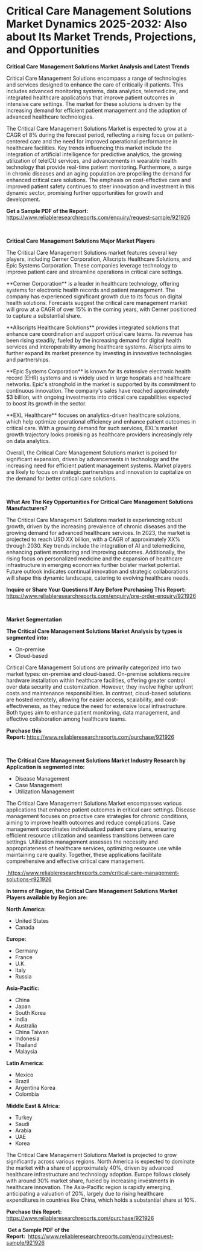 <p><h1>Critical Care Management Solutions Market Dynamics 2025-2032: Also about Its Market Trends, Projections, and Opportunities</h1></p><p><strong>Critical Care Management Solutions Market Analysis and Latest Trends</strong></p>
<p><p>Critical Care Management Solutions encompass a range of technologies and services designed to enhance the care of critically ill patients. This includes advanced monitoring systems, data analytics, telemedicine, and integrated healthcare applications that improve patient outcomes in intensive care settings. The market for these solutions is driven by the increasing demand for efficient patient management and the adoption of advanced healthcare technologies.</p><p>The Critical Care Management Solutions Market is expected to grow at a CAGR of 8% during the forecast period, reflecting a rising focus on patient-centered care and the need for improved operational performance in healthcare facilities. Key trends influencing this market include the integration of artificial intelligence for predictive analytics, the growing utilization of teleICU services, and advancements in wearable health technology that provide real-time patient monitoring. Furthermore, a surge in chronic diseases and an aging population are propelling the demand for enhanced critical care solutions. The emphasis on cost-effective care and improved patient safety continues to steer innovation and investment in this dynamic sector, promising further opportunities for growth and development.</p></p>
<p><strong>Get a Sample PDF of the Report:&nbsp;</strong> <a href="https://www.reliableresearchreports.com/enquiry/request-sample/921926?utm_campaign=2840&utm_medium=2&utm_source=Github&utm_content=ia&utm_term=18042025&utm_id=critical-care-management-solutions">https://www.reliableresearchreports.com/enquiry/request-sample/921926</a></p>
<p>&nbsp;</p>
<p><strong>Critical Care Management Solutions Major Market Players</strong></p>
<p><p>The Critical Care Management Solutions market features several key players, including Cerner Corporation, Allscripts Healthcare Solutions, and Epic Systems Corporation. These companies leverage technology to improve patient care and streamline operations in critical care settings.</p><p>**Cerner Corporation** is a leader in healthcare technology, offering systems for electronic health records and patient management. The company has experienced significant growth due to its focus on digital health solutions. Forecasts suggest the critical care management market will grow at a CAGR of over 15% in the coming years, with Cerner positioned to capture a substantial share.</p><p>**Allscripts Healthcare Solutions** provides integrated solutions that enhance care coordination and support critical care teams. Its revenue has been rising steadily, fueled by the increasing demand for digital health services and interoperability among healthcare systems. Allscripts aims to further expand its market presence by investing in innovative technologies and partnerships.</p><p>**Epic Systems Corporation** is known for its extensive electronic health record (EHR) systems and is widely used in large hospitals and healthcare networks. Epic's stronghold in the market is supported by its commitment to continuous innovation. The company's sales have reached approximately $3 billion, with ongoing investments into critical care capabilities expected to boost its growth in the sector.</p><p>**EXL Healthcare** focuses on analytics-driven healthcare solutions, which help optimize operational efficiency and enhance patient outcomes in critical care. With a growing demand for such services, EXL's market growth trajectory looks promising as healthcare providers increasingly rely on data analytics.</p><p>Overall, the Critical Care Management Solutions market is poised for significant expansion, driven by advancements in technology and the increasing need for efficient patient management systems. Market players are likely to focus on strategic partnerships and innovation to capitalize on the demand for better critical care solutions.</p></p>
<p>&nbsp;</p>
<p><strong>What Are The Key Opportunities For Critical Care Management Solutions Manufacturers?</strong></p>
<p><p>The Critical Care Management Solutions market is experiencing robust growth, driven by the increasing prevalence of chronic diseases and the growing demand for advanced healthcare services. In 2023, the market is projected to reach USD XX billion, with a CAGR of approximately XX% through 2030. Key trends include the integration of AI and telemedicine, enhancing patient monitoring and improving outcomes. Additionally, the rising focus on personalized medicine and the expansion of healthcare infrastructure in emerging economies further bolster market potential. Future outlook indicates continual innovation and strategic collaborations will shape this dynamic landscape, catering to evolving healthcare needs.</p></p>
<p><strong>Inquire or Share Your Questions If Any Before Purchasing This Report:</strong> <a href="https://www.reliableresearchreports.com/enquiry/pre-order-enquiry/921926?utm_campaign=2840&utm_medium=2&utm_source=Github&utm_content=ia&utm_term=18042025&utm_id=critical-care-management-solutions">https://www.reliableresearchreports.com/enquiry/pre-order-enquiry/921926</a></p>
<p>&nbsp;</p>
<p><strong>Market Segmentation</strong></p>
<p><strong>The Critical Care Management Solutions Market Analysis by types is segmented into:</strong></p>
<p><ul><li>On-premise</li><li>Cloud-based</li></ul></p>
<p><p>Critical Care Management Solutions are primarily categorized into two market types: on-premise and cloud-based. On-premise solutions require hardware installation within healthcare facilities, offering greater control over data security and customization. However, they involve higher upfront costs and maintenance responsibilities. In contrast, cloud-based solutions are hosted remotely, allowing for easier access, scalability, and cost-effectiveness, as they reduce the need for extensive local infrastructure. Both types aim to enhance patient monitoring, data management, and effective collaboration among healthcare teams.</p></p>
<p><strong>Purchase this Report:&nbsp;</strong><a href="https://www.reliableresearchreports.com/purchase/921926?utm_campaign=2840&utm_medium=2&utm_source=Github&utm_content=ia&utm_term=18042025&utm_id=critical-care-management-solutions">https://www.reliableresearchreports.com/purchase/921926</a></p>
<p>&nbsp;</p>
<p><strong>The Critical Care Management Solutions Market Industry Research by Application is segmented into:</strong></p>
<p><ul><li>Disease Management</li><li>Case Management</li><li>Utilization Management</li></ul></p>
<p><p>The Critical Care Management Solutions Market encompasses various applications that enhance patient outcomes in critical care settings. Disease management focuses on proactive care strategies for chronic conditions, aiming to improve health outcomes and reduce complications. Case management coordinates individualized patient care plans, ensuring efficient resource utilization and seamless transitions between care settings. Utilization management assesses the necessity and appropriateness of healthcare services, optimizing resource use while maintaining care quality. Together, these applications facilitate comprehensive and effective critical care management.</p></p>
<p><a href="https://www.reliableresearchreports.com/critical-care-management-solutions-r921926?utm_campaign=2840&utm_medium=2&utm_source=Github&utm_content=ia&utm_term=18042025&utm_id=critical-care-management-solutions">&nbsp;https://www.reliableresearchreports.com/critical-care-management-solutions-r921926</a></p>
<p><strong>In terms of Region, the Critical Care Management Solutions Market Players available by Region are:</strong></p>
<p>
    <p> <strong> North America: </strong>
        <ul>
            <li>United States</li>
            <li>Canada</li>
        </ul>
        </p> 
    <p> <strong> Europe: </strong>
        <ul>
            <li>Germany</li>
            <li>France</li>
            <li>U.K.</li>
            <li>Italy</li>
            <li>Russia</li>
        </ul>
        </p> 
    <p> <strong> Asia-Pacific: </strong>
        <ul>
            <li>China</li>
            <li>Japan</li>
            <li>South Korea</li>
            <li>India</li>
            <li>Australia</li>
            <li>China Taiwan</li>
            <li>Indonesia</li>
            <li>Thailand</li>
            <li>Malaysia</li>
        </ul>
        </p> 
    <p> <strong> Latin America: </strong>
        <ul>
            <li>Mexico</li>
            <li>Brazil</li>
            <li>Argentina Korea</li>
            <li>Colombia</li>
        </ul>
        </p> 
    <p> <strong> Middle East & Africa: </strong>
        <ul>
            <li>Turkey</li>
            <li>Saudi</li>
            <li>Arabia</li>
            <li>UAE</li>
            <li>Korea</li>
        </ul>
    </p>
    </p>
<p><p>The Critical Care Management Solutions Market is projected to grow significantly across various regions. North America is expected to dominate the market with a share of approximately 40%, driven by advanced healthcare infrastructure and technology adoption. Europe follows closely with around 30% market share, fueled by increasing investments in healthcare innovation. The Asia-Pacific region is rapidly emerging, anticipating a valuation of 20%, largely due to rising healthcare expenditures in countries like China, which holds a substantial share at 10%.</p></p>
<p><strong>Purchase this Report: </strong><a href="https://www.reliableresearchreports.com/purchase/921926?utm_campaign=2840&utm_medium=2&utm_source=Github&utm_content=ia&utm_term=18042025&utm_id=critical-care-management-solutions">https://www.reliableresearchreports.com/purchase/921926</a></p>
<p>&nbsp;<strong>Get a Sample PDF of the Report:&nbsp;&nbsp;</strong><a href="https://www.reliableresearchreports.com/enquiry/request-sample/921926?utm_campaign=2840&utm_medium=2&utm_source=Github&utm_content=ia&utm_term=18042025&utm_id=critical-care-management-solutions">https://www.reliableresearchreports.com/enquiry/request-sample/921926</a></p>
<p><strong></strong></p>
<p><p></p><p></p><p></p></p>